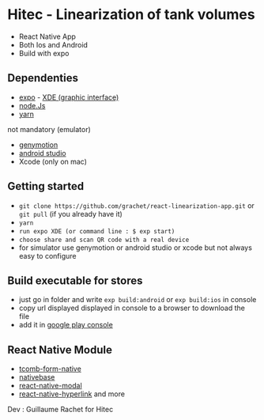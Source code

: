 # Hitec - Linearization of tank volumes

* React Native App 
* Both Ios and Android 
* Build with expo

## Dependenties

* [expo](https://expo.io/tools#xde) - [XDE (graphic interface)](https://github.com/expo/xde/releases)
* [node.Js](https://nodejs.org/en/)
* [yarn](https://yarnpkg.com/en/docs/install#windows-stable)

not mandatory (emulator)

* [genymotion](https://www.genymotion.com/desktop/)
* [android studio](https://developer.android.com/studio/)
* Xcode (only on mac)


## Getting started

* `git clone https://github.com/grachet/react-linearization-app.git` or `git pull` (if you already have it)
* `yarn`
* `run expo XDE (or command line : $ exp start)`
* `choose share and scan QR code with a real device` 
* for simulator use genymotion or android studio
or xcode but not always easy to configure

## Build executable for stores

* just go in folder and write `exp build:android` or `exp build:ios` in console
* copy url displayed displayed in console to a browser to download the file
* add it in [google play console](https://play.google.com/apps/publish/)

## React Native Module

* [tcomb-form-native](https://github.com/gcanti/tcomb-form-native)
* [nativebase](https://nativebase.io/)
* [react-native-modal](https://github.com/react-native-community/react-native-modal)
* [react-native-hyperlink](https://github.com/obipawan/react-native-hyperlink)
and more


Dev : Guillaume Rachet for Hitec


